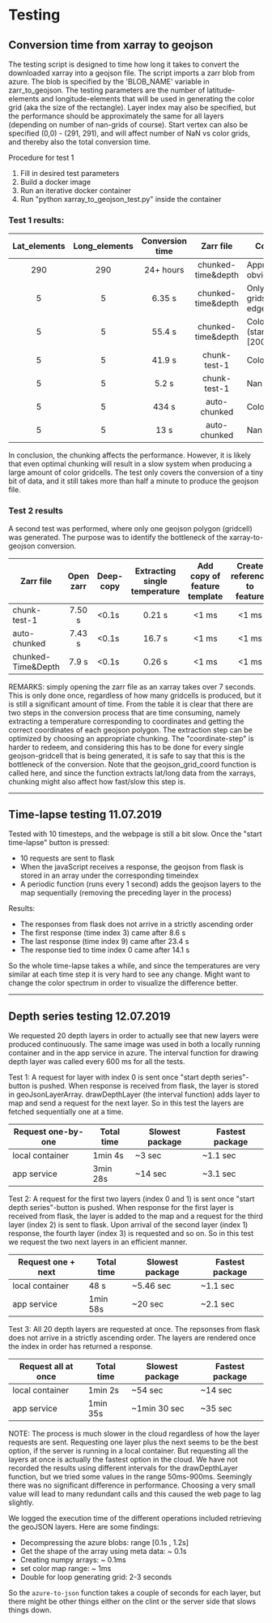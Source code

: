 # Testing

## Conversion time from xarray to geojson
The testing script is designed to time how long it takes to convert the downloaded xarray into a geojson file. The script imports a zarr blob from azure. The blob is specified by the 'BLOB_NAME' variable in zarr_to_geojson. The testing parameters are the number of latitude-elements and longitude-elements that will be used in generating the color grid (aka the size of the rectangle). Layer index may also be specified, but the performance should be approximately the same for all layers (depending on number of nan-grids of course). Start vertex can also be specified (0,0) - (291, 291), and will affect number of NaN vs color grids, and thereby also the total conversion time.

Procedure for test 1
1. Fill in desired test parameters
2. Build a docker image
3. Run an iterative docker container 
4. Run "python xarray_to_geojson_test.py" inside the container

### Test 1 results:
| Lat_elements | Long_elements | Conversion time |      Zarr file     | Comment                              |
|:------------:|:-------------:|:---------------:|:------------------:|--------------------------------------|
|      290     |      290      |    24+ hours    | chunked-time&depth | Approximation obviously              |
|       5      |       5       |      6.35 s     | chunked-time&depth | Only nan-grids (start edge: [0,0])   |
|       5      |       5       |      55.4 s     | chunked-time&depth | Colored grids (start edge: [200,20]) |
|       5      |       5       |      41.9 s     |    chunk-test-1    | Colored grids                        |
|       5      |       5       |      5.2 s      |    chunk-test-1    | Nan-grids                            |
|       5      |       5       |      434 s      |    auto-chunked    | Colored grids                        |
|       5      |       5       |       13 s      |    auto-chunked    | Nan-grids                            |


In conclusion, the chunking affects the performance. However, it is likely that even optimal chunking will result in a slow system when producing a large amount of color gridcells. The test only covers the conversion of a tiny bit of data, and it still takes more than half a minute to produce the geojson file.


### Test 2 results
A second test was performed, where only one geojson polygon (gridcell) was generated. The purpose was to identify the bottleneck of the xarray-to-geojson conversion.

| Zarr file          | Open zarr | Deep- copy | Extracting single  temperature | Add copy of feature template | Create reference to feature  | Insert hex into "fill" | Get coordinates  into geojson | Write to  outFile | Total conversion time |
|--------------------|:---------:|------------|:------------------------------:|:----------------------------:|:----------------------------:|:----------------------:|:-----------------------------:|:-----------------:|:---------------------:|
| chunk-test-1       |   7.50 s  | <0.1s      |             0.21 s             |             <1 ms            |             <1 ms            |          <1 ms         |             1.63 s            |        <1ms       |         1.84 s        |
| auto-chunked       |   7.43 s  | <0.1s      |             16.7 s             |             <1 ms            |             <1 ms            |          <1 ms         |             2.0 s             |        <1ms       |         18.7 s        |
| chunked-Time&Depth |   7.9 s   | <0.1s      |             0.26 s             |             <1 ms            |             <1 ms            |          <1 ms         |             1.89 s            |       <1 ms       |         2.15 s        |

REMARKS: simply opening the zarr file as an xarray takes over 7 seconds. This is only done once, regardless of how many gridcells is produced, but it is still a significant amount of time. From the table it is clear that there are two steps in the conversion process that are time consuming, namely extracting a temperature corresponding to coordinates and getting the correct coordinates of each geojson polygon. The extraction step can be optimized by choosing an appropriate chunking. The "coordinate-step" is harder to redeem, and considering this has to be done for every single geojson-gridcell that is being generated, it is safe to say that this is the bottleneck of the conversion. Note that the geojson_grid_coord function is called here, and since the function extracts lat/long data from the xarrays, chunking might also affect how fast/slow this step is. 

************************

## Time-lapse testing 11.07.2019
Tested with 10 timesteps, and the webpage is still a bit slow. 
Once the "start time-lapse" button is pressed:
* 10 requests are sent to flask
* When the javaScript receives a response, the geojson from flask is stored in an array under the corresponding timeindex
* A periodic function (runs every 1 second) adds the geojson layers to the map sequentially (removing the preceding layer in the process)

Results:
* The responses from flask does not arrive in a strictly ascending order
* The first response (time index 3) came after 8.6 s
* The last response (time index 9) came after 23.4 s
* The response tied to time index 0 came after 14.1 s

So the whole time-lapse takes a while, and since the temperatures are very similar at each time step it is very hard to see any change. Might want to change the color spectrum in order to visualize the difference better.

***********************

## Depth series testing 12.07.2019

We requested 20 depth layers in order to actually see that new layers were produced continuously. The same image was used in both a locally running container and in the app service in azure. The interval function for drawing depth layer was called every 600 ms for all the tests.

Test 1: A request for layer with index 0 is sent once "start depth series"-button is pushed. When response is received from flask, the layer is stored in geoJsonLayerArray. drawDepthLayer (the interval function) adds layer to map and send a request for the next layer. So in this test the layers are fetched sequentially one at a time.

| Request one-by-one | Total time | Slowest package | Fastest package |
|--------------------|------------|-----------------|-----------------|
| local container    |  1min 4s   | ~3 sec          | ~1.1 sec        |
| app service        | 3min 28s   | ~14 sec         | ~3.1 sec        |

Test 2: A request for the first two layers (index 0 and 1) is sent once "start depth series"-button is pushed. When response for the first layer is received from flask, the layer is added to the map and a request for the third layer (index 2) is sent to flask. Upon arrival of the second layer (index 1) response, the fourth layer (index 3) is requested and so on. So in this test we request the two next layers in an efficient manner.

| Request one + next | Total time | Slowest package | Fastest package |
|--------------------|------------|-----------------|-----------------|
| local container    |  48 s      | ~5.46 sec       | ~1.1 sec        |
| app service        | 1min 58s   | ~20 sec         | ~2.1 sec        |

Test 3: All 20 depth layers are requested at once. The repsonses from flask does not arrive in a strictly ascending order. The layers are rendered once the index in order has returned a response.

| Request all at once | Total time | Slowest package | Fastest package |
|---------------------|------------|-----------------|-----------------|
| local container     |  1min 2s   | ~54 sec         | ~14 sec         |
| app service         | 1min 35s   | ~1min 30 sec    | ~35 sec         |

NOTE: The process is much slower in the cloud regardless of how the layer requests are sent. Requesting one layer plus the next seems to be the best option, if the server is running in a local container. But requesting all the layers at once is actually the fastest option in the cloud. We have not recorded the results using different intervals for the drawDepthLayer function, but we tried some values in the range 50ms-900ms. Seemingly there was no significant difference in performance. Choosing a very small value will lead to many redundant calls and this caused the web page to lag slightly.

We logged the execution time of the different operations included retrieving the geoJSON layers. Here are some findings:
* Decompressing the azure blobs: range [0.1s , 1.2s]
* Get the shape of the array using meta data: ~ 0.1s
* Creating numpy arrays: ~ 0.1ms
* set color map range: ~ 1ms
* Double for loop generating grid: 2-3 seconds

So the `azure-to-json` function takes a couple of seconds for each layer, but there might be other things either on the clint or the server side that slows things down.